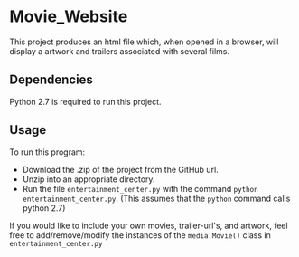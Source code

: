 # Movie_Website
This project produces an html file which, when opened in a browser, will display a artwork and trailers associated with several films.

## Dependencies
Python 2.7 is required to run this project. 

## Usage
To run this program:
- Download the .zip of the project from the GitHub url.
- Unzip into an appropriate directory.
- Run the file `entertainment_center.py` with the command `python entertainment_center.py`. (This assumes that the `python` command calls python 2.7)


If you would like to include your own movies, trailer-url's, and artwork, feel free to add/remove/modify the instances of the `media.Movie()` class in `entertainment_center.py`